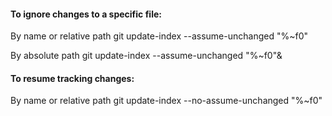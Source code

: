 #### To ignore changes to a specific file:
By name or relative path
git update-index --assume-unchanged "%~f0"

By absolute path
git update-index --assume-unchanged "%~f0"&

#### To resume tracking changes:
By name or relative path
git update-index --no-assume-unchanged "%~f0"
